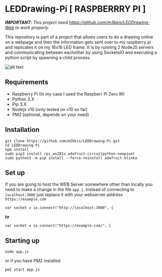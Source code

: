 # LEDDrawing-Pi [ RASPBERRRY PI ]
***IMPORTANT:** This project need https://github.com/m3kkis/LEDDrawing-Web to work properly.*

This repository is part of a project that allows users to do a drawing online on a webpage and then the information gets sent over to my raspberry pi and replicates it on my 16x16 LED frame. It is by running 2 NodeJS servers and communicating between eachother by using SocketsIO and executing a python script by spawning a child process.

![alt text](https://github.com/m3kkis/LEDDrawing-Pi/blob/master/leddraw.gif?raw=true)

## Requirements
* Raspberry Pi (In my case I used the Raspberr Pi Zero W)
* Python 3.X
* Pip 3.X
* Nodejs v10 (only tested on v10 so far)
* PM2 (optional, depends on your need)

## Installation
```
git clone https://github.com/m3kkis/LEDDrawing-Pi.git
cd LEDDrawing-Pi
npm install
sudo pip3 install rpi_ws281x adafruit-circuitpython-neopixel
sudo python3 -m pip install --force-reinstall adafruit-blinka
```
## Set up
If you are going to host the WEB Server somewhere other than locally you need to make a change in the file `app.j`. Instead of connecting to `localhost:3000` just replace it with your webserver address `https://example.com`

```
var socket = io.connect("http://localhost:3000", {
```
***to***
```
var socket = io.connect("https://example.com/", {
```

## Starting up
```
node app.js
```
or if you have PM2 installed
```
pm2 start app.js
```